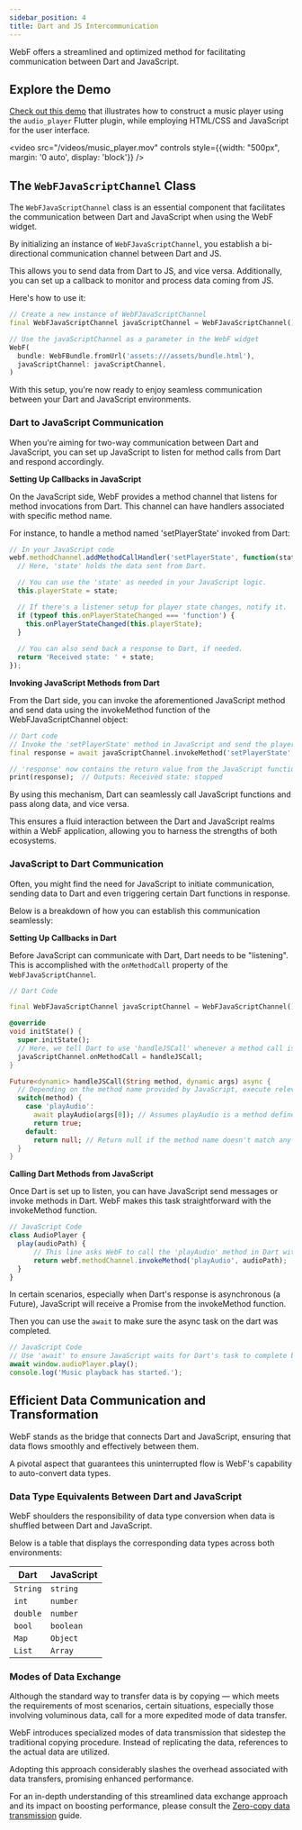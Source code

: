 ```yaml
---
sidebar_position: 4
title: Dart and JS Intercommunication
---
```


WebF offers a streamlined and optimized method for facilitating communication between Dart and JavaScript.

## Explore the Demo

[Check out this demo](https://github.com/openwebf/samples/tree/main/demos/js_dart_communicate) that illustrates how to
construct a music player using the `audio_player` Flutter plugin, while employing HTML/CSS and JavaScript for the user
interface.

<video src="/videos/music_player.mov" controls style={{width: "500px", margin: '0 auto', display: 'block'}} />

## The `WebFJavaScriptChannel` Class

The `WebFJavaScriptChannel` class is an essential component that facilitates the communication between Dart and JavaScript when using the WebF widget.

By initializing an instance of `WebFJavaScriptChannel`, you establish a bi-directional communication channel between Dart and JS. 

This allows you to send data from Dart to JS, and vice versa. Additionally, you can set up a callback to monitor and process data coming from JS.

Here's how to use it:

```dart
// Create a new instance of WebFJavaScriptChannel
final WebFJavaScriptChannel javaScriptChannel = WebFJavaScriptChannel();

// Use the javaScriptChannel as a parameter in the WebF widget
WebF(
  bundle: WebFBundle.fromUrl('assets:///assets/bundle.html'),
  javaScriptChannel: javaScriptChannel,
)
```

With this setup, you're now ready to enjoy seamless communication between your Dart and JavaScript environments.

### Dart to JavaScript Communication

When you're aiming for two-way communication between Dart and JavaScript, you can set up JavaScript to listen for method calls from Dart and respond accordingly.

**Setting Up Callbacks in JavaScript**

On the JavaScript side, WebF provides a method channel that listens for method invocations from Dart. This channel can have handlers associated with specific method name.

For instance, to handle a method named 'setPlayerState' invoked from Dart:

```javascript
// In your JavaScript code
webf.methodChannel.addMethodCallHandler('setPlayerState', function(state) {
  // Here, 'state' holds the data sent from Dart.

  // You can use the 'state' as needed in your JavaScript logic.
  this.playerState = state;

  // If there's a listener setup for player state changes, notify it.
  if (typeof this.onPlayerStateChanged === 'function') {
    this.onPlayerStateChanged(this.playerState);
  }
  
  // You can also send back a response to Dart, if needed.
  return 'Received state: ' + state;
});
```

**Invoking JavaScript Methods from Dart**

From the Dart side, you can invoke the aforementioned JavaScript method and send data using the invokeMethod function of the WebFJavaScriptChannel object:

```dart
// Dart code
// Invoke the 'setPlayerState' method in JavaScript and send the player's state.
final response = await javaScriptChannel.invokeMethod('setPlayerState', PlayerState.stopped.toString());

// 'response' now contains the return value from the JavaScript function, if any.
print(response);  // Outputs: Received state: stopped
```
By using this mechanism, Dart can seamlessly call JavaScript functions and pass along data, and vice versa. 

This ensures a fluid interaction between the Dart and JavaScript realms within a WebF application, allowing you to harness the strengths of both ecosystems.

### JavaScript to Dart Communication

Often, you might find the need for JavaScript to initiate communication, sending data to Dart and even triggering certain Dart functions in response.

Below is a breakdown of how you can establish this communication seamlessly:

**Setting Up Callbacks in Dart**

Before JavaScript can communicate with Dart, Dart needs to be "listening". This is accomplished with the `onMethodCall` property of the `WebFJavaScriptChannel`.

```dart
// Dart Code

final WebFJavaScriptChannel javaScriptChannel = WebFJavaScriptChannel();

@override
void initState() {
  super.initState();
  // Here, we tell Dart to use 'handleJSCall' whenever a method call is received from JavaScript.
  javaScriptChannel.onMethodCall = handleJSCall;
}

Future<dynamic> handleJSCall(String method, dynamic args) async {
  // Depending on the method name provided by JavaScript, execute relevant Dart code.
  switch(method) {
    case 'playAudio':
      await playAudio(args[0]); // Assumes playAudio is a method defined elsewhere in your Dart code.
      return true;
    default:
      return null; // Return null if the method name doesn't match any expected methods.
  }
}
```

**Calling Dart Methods from JavaScript**

Once Dart is set up to listen, you can have JavaScript send messages or invoke methods in Dart. WebF makes this task straightforward with the invokeMethod function.

```javascript
// JavaScript Code
class AudioPlayer {
  play(audioPath) {
      // This line asks WebF to call the 'playAudio' method in Dart with the provided audioPath as an argument.
      return webf.methodChannel.invokeMethod('playAudio', audioPath);
  }
}
```

In certain scenarios, especially when Dart's response is asynchronous (a Future), JavaScript will receive a Promise from the invokeMethod function.

Then you can use the `await` to make sure the async task on the dart was completed.

```javascript
// JavaScript Code
// Use 'await' to ensure JavaScript waits for Dart's task to complete before moving on.
await window.audioPlayer.play();
console.log('Music playback has started.');
```


## Efficient Data Communication and Transformation

WebF stands as the bridge that connects Dart and JavaScript, ensuring that data flows smoothly and effectively between them.

A pivotal aspect that guarantees this uninterrupted flow is WebF's capability to auto-convert data types.


### Data Type Equivalents Between Dart and JavaScript

WebF shoulders the responsibility of data type conversion when data is shuffled between Dart and JavaScript.

Below is a table that displays the corresponding data types across both environments:

| Dart    | JavaScript |
|---------|------------|
| `String`  | `string`   |
| `int`     | `number`   |
| `double`  | `number`   |
| `bool`    | `boolean`  |
| `Map`     | `Object`   |
| `List`    | `Array`    |

### Modes of Data Exchange

Although the standard way to transfer data is by copying — which meets the requirements of most scenarios, certain situations, especially those involving voluminous data, call for a more expedited mode of data transfer.

WebF introduces specialized modes of data transmission that sidestep the traditional copying procedure. Instead of replicating the data, references to the actual data are utilized.

Adopting this approach considerably slashes the overhead associated with data transfers, promising enhanced performance.

For an in-depth understanding of this streamlined data exchange approach and its impact on boosting performance, please consult the [Zero-copy data transmission](/docs/tutorials/performance_optimization/zero_copy_data_transmission) guide.